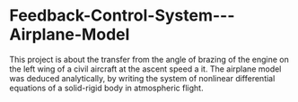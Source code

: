 # Feedback-Control-System---Airplane-Model
This project is about the transfer from the angle of brazing of the engine on the left wing of a civil aircraft at the ascent speed a it. The airplane model was deduced analytically, by writing the system of nonlinear differential equations of a solid-rigid body in atmospheric flight.
